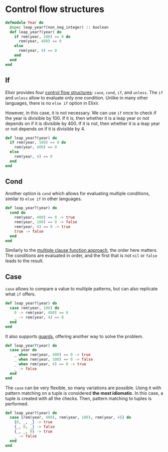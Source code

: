 # Control flow structures

```elixir
defmodule Year do
  @spec leap_year?(non_neg_integer) :: boolean
  def leap_year?(year) do
    if rem(year, 100) == 0 do
      rem(year, 400) == 0
    else 
      rem(year, 4) == 0
    end
  end
end
```

## If

Elixir provides four [control flow structures][hexdocs-structures]: `case`, `cond`, `if`, and `unless`. 
The `if` and `unless` allow to evaluate only one condition. 
Unlike in many other languages, there is no `else if` option in Elixir. 

However, in this case, it is not necessary. We can use `if` once to check if the year is divisible by 100. 
If it is, then whether it is a leap year or not depends on if it is divisible by 400. 
If it is not, then whether it is a leap year or not depends on if it is divisible by 4. 

```elixir
def leap_year?(year) do
  if rem(year, 100) == 0 do
    rem(year, 400) == 0
  else 
    rem(year, 4) == 0
  end
end
```

## Cond 

Another option is `cond` which allows for evaluating multiple conditions, similar to `else if` in other languages.

```elixir
def leap_year?(year) do
  cond do
    rem(year, 400) == 0 -> true
    rem(year, 100) == 0 -> false
    rem(year, 4) == 0 -> true
    true -> false
  end
end
```

Similarly to the [multiple clause function approach][clause-approach], the order here matters. 
The conditions are evaluated in order, and the first that is not `nil` or `false` leads to the result. 

## Case

`case` allows to compare a value to multiple patterns, but can also replicate what `if` offers. 

```elixir
def leap_year?(year) do
  case rem(year, 100) do
    0 -> rem(year, 400) == 0
    _ -> rem(year, 4) == 0
  end
end
```

It also supports [guards][hexdocs-guards], offering another way to solve the problem. 

```elixir
def leap_year?(year) do
  case year do
    _ when rem(year, 400) == 0 -> true
    _ when rem(year, 100) == 0 -> false
    _ when rem(year, 4) == 0 -> true
    _ -> false
  end
end  
```

The `case` can be very flexible, so many variations are possible. 
Using it with pattern matching on a tuple is considered **the most idiomatic**. 
In this case, a tuple is created with all the checks. 
Then, pattern matching to tuples is performed. 

```elixir
def leap_year?(year) do
  case {rem(year, 400), rem(year, 100), rem(year, 4)} do
    {0, _, _} -> true
    {_, 0, _} -> false
    {_, _, 0} -> true
    _ -> false
  end
end
```

[hexdocs-structures]: https://hexdocs.pm/elixir/case-cond-and-if.html
[hexdocs-guards]: https://hexdocs.pm/elixir/main/patterns-and-guards.html#guards
[clause-approach]: https://exercism.org/tracks/elixir/exercises/leap/approaches/clauses
